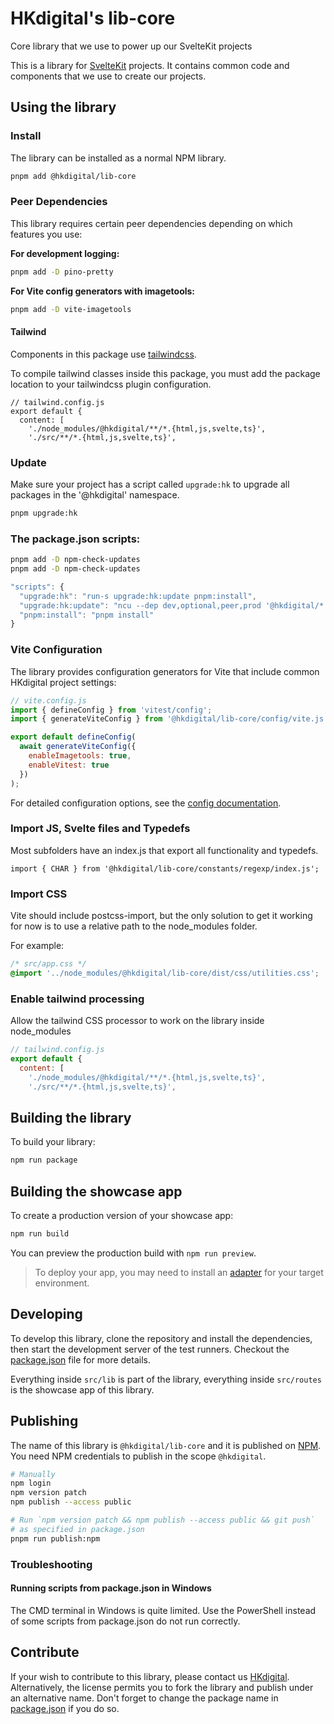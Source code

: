 # HKdigital's lib-core

Core library that we use to power up our SvelteKit projects

This is a library for [SvelteKit](https://svelte.dev/) projects.
It contains common code and components that we use to create our projects.

## Using the library

### Install

The library can be installed as a normal NPM library.

```bash
pnpm add @hkdigital/lib-core
```

### Peer Dependencies

This library requires certain peer dependencies depending on which features you use:

**For development logging:**
```bash
pnpm add -D pino-pretty
```

**For Vite config generators with imagetools:**
```bash
pnpm add -D vite-imagetools
```

#### Tailwind

Components in this package use [tailwindcss](https://tailwindcss.com/).

To compile tailwind classes inside this package, you must add the package location to your tailwindcss plugin configuration.

```
// tailwind.config.js
export default {
  content: [
    './node_modules/@hkdigital/**/*.{html,js,svelte,ts}',
    './src/**/*.{html,js,svelte,ts}',
```

### Update

Make sure your project has a script called `upgrade:hk` to upgrade all packages
in the '@hkdigital' namespace.

```bash
pnpm upgrade:hk
```

### The package.json scripts:

```bash
pnpm add -D npm-check-updates
pnpm add -D npm-check-updates
```

```js
"scripts": {
  "upgrade:hk": "run-s upgrade:hk:update pnpm:install",
  "upgrade:hk:update": "ncu --dep dev,optional,peer,prod '@hkdigital/*' -u",
  "pnpm:install": "pnpm install"
}
```

### Vite Configuration

The library provides configuration generators for Vite that include common HKdigital project settings:

```javascript
// vite.config.js
import { defineConfig } from 'vitest/config';  
import { generateViteConfig } from '@hkdigital/lib-core/config/vite.js';

export default defineConfig(
  await generateViteConfig({
    enableImagetools: true,
    enableVitest: true
  })
);
```

For detailed configuration options, see the [config documentation](./src/lib/config/README.md).

### Import JS, Svelte files and Typedefs

Most subfolders have an index.js that export all functionality and typedefs.

```svelte
import { CHAR } from '@hkdigital/lib-core/constants/regexp/index.js';
```

### Import CSS

Vite should include postcss-import, but the only solution to get it working for now is to use a relative path to the node_modules folder.

For example:

```css
/* src/app.css */
@import '../node_modules/@hkdigital/lib-core/dist/css/utilities.css';
```

### Enable tailwind processing

Allow the tailwind CSS processor to work on the library inside node_modules

```js
// tailwind.config.js
export default {
  content: [
    './node_modules/@hkdigital/**/*.{html,js,svelte,ts}',
    './src/**/*.{html,js,svelte,ts}',
```

## Building the library

To build your library:

```bash
npm run package
```

## Building the showcase app

To create a production version of your showcase app:

```bash
npm run build
```

You can preview the production build with `npm run preview`.

> To deploy your app, you may need to install an [adapter](https://svelte.dev/docs/kit/adapters) for your target environment.

## Developing

To develop this library, clone the repository and install the dependencies, then start the development server of the test runners. Checkout the [package.json](./package.json) file for more details.

Everything inside `src/lib` is part of the library, everything inside `src/routes` is the showcase app of this library.

## Publishing

The name of this library is `@hkdigital/lib-core` and it is published on [NPM](https://npmjs.com). You need NPM credentials to publish in the scope `@hkdigital`.

```bash
# Manually
npm login
npm version patch
npm publish --access public
```

```bash
# Run `npm version patch && npm publish --access public && git push`
# as specified in package.json
pnpm run publish:npm
```

### Troubleshooting

#### Running scripts from package.json in Windows

The CMD terminal in Windows is quite limited. Use the PowerShell instead of some scripts from package.json do not run correctly.


## Contribute

If your wish to contribute to this library, please contact us [HKdigital](https://hkdigital.nl/contact). Alternatively, the license permits you to fork the library and publish under an alternative name. Don't forget to change the package name in [package.json](./package.json) if you do so.

